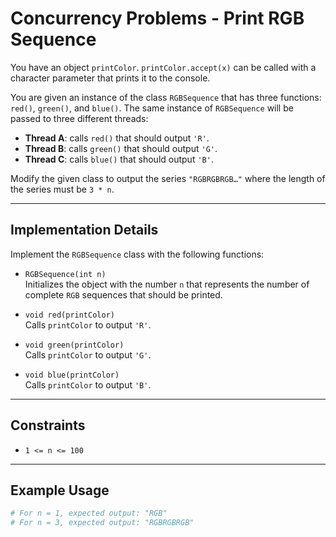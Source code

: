 # Concurrency Problems - Print RGB Sequence

You have an object `printColor`. `printColor.accept(x)` can be called with a character parameter that prints it to the console.

You are given an instance of the class `RGBSequence` that has three functions: `red()`, `green()`, and `blue()`. The same instance of `RGBSequence` will be passed to three different threads:
- **Thread A**: calls `red()` that should output `'R'`.
- **Thread B**: calls `green()` that should output `'G'`.
- **Thread C**: calls `blue()` that should output `'B'`.

Modify the given class to output the series `"RGBRGBRGB…"` where the length of the series must be `3 * n`.

---

## Implementation Details

Implement the `RGBSequence` class with the following functions:

- `RGBSequence(int n)`  
  Initializes the object with the number `n` that represents the number of complete `RGB` sequences that should be printed.

- `void red(printColor)`  
  Calls `printColor` to output `'R'`.

- `void green(printColor)`  
  Calls `printColor` to output `'G'`.

- `void blue(printColor)`  
  Calls `printColor` to output `'B'`.

---

## Constraints
- `1 <= n <= 100`

---

## Example Usage
```python
# For n = 1, expected output: "RGB"
# For n = 3, expected output: "RGBRGBRGB"